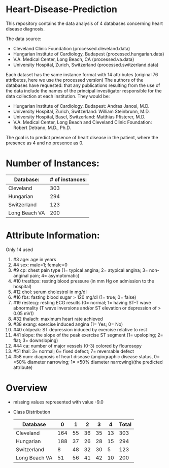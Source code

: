 # Heart-Disease-Prediction
This repository contains the data analysis of 4 databases concerning heart disease diagnosis.

The data source:
   * Cleveland Clinic Foundation (processed.cleveland.data) 
   * Hungarian Institute of Cardiology, Budapest (processed.hungarian.data) 
   * V.A. Medical Center, Long Beach, CA (processed.va.data) 
   * University Hospital, Zurich, Switzerland (processed.switzerland.data)

Each dataset has the same instance format with 14 attributes (original 76 attributes, here we use the processed version)
The authors of the databases have requested:
that any publications resulting from the use of the data include the names of the principal investigator responsible for the data collection at each institution.  They would be:

- Hungarian Institute of Cardiology. Budapest: Andras Janosi, M.D.
- University Hospital, Zurich, Switzerland: William Steinbrunn, M.D.
- University Hospital, Basel, Switzerland: Matthias Pfisterer, M.D.
- V.A. Medical Center, Long Beach and Cleveland Clinic Foundation: Robert Detrano, M.D., Ph.D.

The goal is to predict presence of heart disease in the patient, where the presence as 4 and no presence as 0.

# Number of Instances: 
Database:      | # of instances:|
---------------|----------------|
Cleveland      |     303        |
Hungarian      |     294        |
Switzerland    |     123        |
Long Beach VA  |     200        |  

# Attribute Information:  
  Only 14 used
  1. #3  age: age in years
  2. #4  sex: male=1; female=0      
  3. #9  cp: chest pain type (1= typical angina; 2= atypical angina; 3= non-anginal pain; 4= asymptomatic)      
  4. #10 trestbps: resting blood pressure (in mm Hg on admission to the hospital)
  5. #12 chol: serum cholestrol in mg/dl      
  6. #16 fbs: fasting blood sugar > 120 mg/dl (1= true; 0= false)     
  7. #19 restecg: resting ECG results (0= normal; 1= having ST-T wave abnormality (T wave inversions and/or ST elevation or depression of > 0.05 mV))  
  8. #32 thalach: maximum heart rate achieved 
  9. #38 exang: exercise induced angina (1= Yes; 0= No)   
  10. #40 oldpeak: ST depression induced by exercise relative to rest 
  11. #41 slope: the slope of the peak exercise ST segment (1= upsloping; 2= flat; 3= downsloping)     
  12. #44 ca: number of major vessels (0-3) colored by flourosopy       
  13. #51 thal: 3= normal; 6= fixed defect; 7= reversable defect      
  14. #58 num: diagnosis of heart disease (angiographic disease status, 0= <50% diameter narrowing; 1= >50% diameter narrowing)(the predicted attribute)


# Overview

* missing values represented with value -9.0
* Class Distribution

     Database         |  0  | 1  | 2  | 3  | 4  | Total |
     -----------------|-----|----|----|----|----|-------|
     Cleveland        | 164 | 55 | 36 | 35 | 13 | 303   |
     Hungarian        | 188 | 37 | 26 | 28 | 15 | 294   |
     Switzerland      |  8  | 48 | 32 | 30 | 5  | 123   |
     Long Beach VA    | 51  | 56 | 41 | 42 | 10 | 200   |
